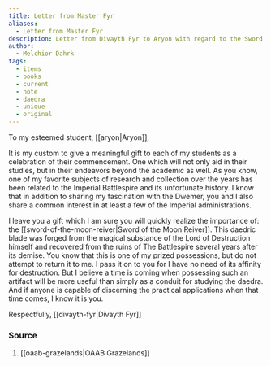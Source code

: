 ```yaml
---
title: Letter from Master Fyr
aliases:
  - Letter from Master Fyr
description: Letter from Divayth Fyr to Aryon with regard to the Sword of the Moon Reiver.
author:
  - Melchior Dahrk
tags:
  - items
  - books
  - current
  - note
  - daedra
  - unique
  - original
---
```

To my esteemed student, [[aryon|Aryon]],

It is my custom to give a meaningful gift to each of my students as a celebration of their commencement. One which will not only aid in their studies, but in their endeavors beyond the academic as well. As you know, one of my favorite subjects of research and collection over the years has been related to the Imperial Battlespire and its unfortunate history. I know that in addition to sharing my fascination with the Dwemer, you and I also share a common interest in at least a few of the Imperial administrations.

I leave you a gift which I am sure you will quickly realize the importance of: the [[sword-of-the-moon-reiver|Sword of the Moon Reiver]]. This daedric blade was forged from the magical substance of the Lord of Destruction himself and recovered from the ruins of The Battlespire several years after its demise. You know that this is one of my prized possessions, but do not attempt to return it to me. I pass it on to you for I have no need of its affinity for destruction. But I believe a time is coming when possessing such an artifact will be more useful than simply as a conduit for studying the daedra. And if anyone is capable of discerning the practical applications when that time comes, I know it is you.

Respectfully, [[divayth-fyr|Divayth Fyr]]
### Source
1. [[oaab-grazelands|OAAB Grazelands]]